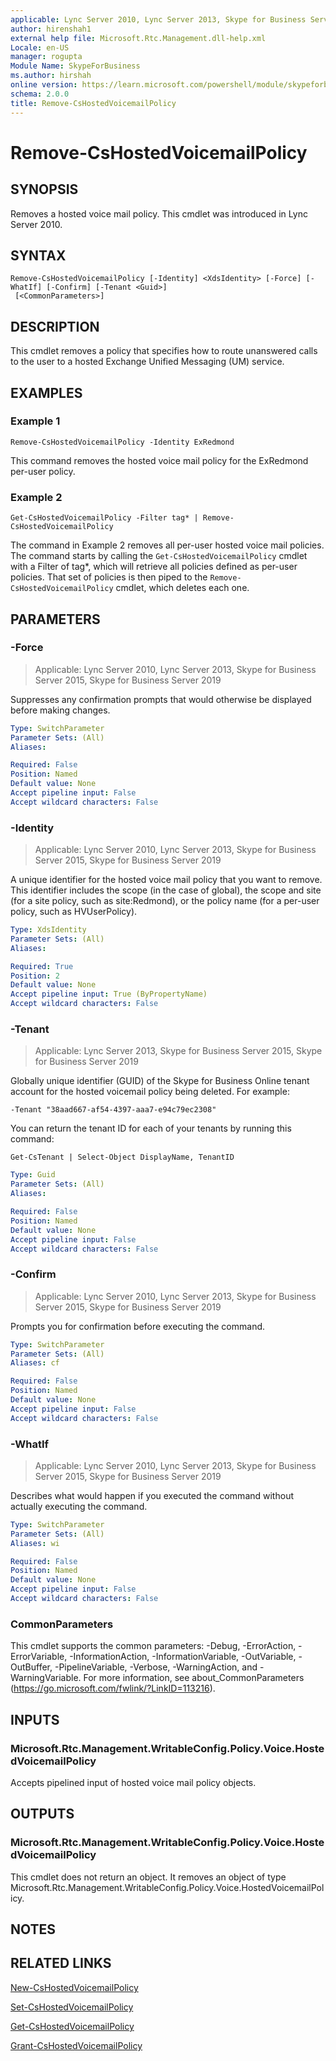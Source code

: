 ```yaml
---
applicable: Lync Server 2010, Lync Server 2013, Skype for Business Server 2015, Skype for Business Server 2019
author: hirenshah1
external help file: Microsoft.Rtc.Management.dll-help.xml
Locale: en-US
manager: rogupta
Module Name: SkypeForBusiness
ms.author: hirshah
online version: https://learn.microsoft.com/powershell/module/skypeforbusiness/remove-cshostedvoicemailpolicy
schema: 2.0.0
title: Remove-CsHostedVoicemailPolicy
---
```


# Remove-CsHostedVoicemailPolicy

## SYNOPSIS
Removes a hosted voice mail policy.
This cmdlet was introduced in Lync Server 2010.


## SYNTAX

```
Remove-CsHostedVoicemailPolicy [-Identity] <XdsIdentity> [-Force] [-WhatIf] [-Confirm] [-Tenant <Guid>]
 [<CommonParameters>]
```

## DESCRIPTION
This cmdlet removes a policy that specifies how to route unanswered calls to the user to a hosted Exchange Unified Messaging (UM) service.


## EXAMPLES

### Example 1
```
Remove-CsHostedVoicemailPolicy -Identity ExRedmond
```

This command removes the hosted voice mail policy for the ExRedmond per-user policy.


### Example 2
```
Get-CsHostedVoicemailPolicy -Filter tag* | Remove-CsHostedVoicemailPolicy
```

The command in Example 2 removes all per-user hosted voice mail policies.
The command starts by calling the `Get-CsHostedVoicemailPolicy` cmdlet with a Filter of tag*, which will retrieve all policies defined as per-user policies.
That set of policies is then piped to the `Remove-CsHostedVoicemailPolicy` cmdlet, which deletes each one.


## PARAMETERS

### -Force

> Applicable: Lync Server 2010, Lync Server 2013, Skype for Business Server 2015, Skype for Business Server 2019

Suppresses any confirmation prompts that would otherwise be displayed before making changes.

```yaml
Type: SwitchParameter
Parameter Sets: (All)
Aliases:

Required: False
Position: Named
Default value: None
Accept pipeline input: False
Accept wildcard characters: False
```

### -Identity

> Applicable: Lync Server 2010, Lync Server 2013, Skype for Business Server 2015, Skype for Business Server 2019

A unique identifier for the hosted voice mail policy that you want to remove.
This identifier includes the scope (in the case of global), the scope and site (for a site policy, such as site:Redmond), or the policy name (for a per-user policy, such as HVUserPolicy).

```yaml
Type: XdsIdentity
Parameter Sets: (All)
Aliases:

Required: True
Position: 2
Default value: None
Accept pipeline input: True (ByPropertyName)
Accept wildcard characters: False
```

### -Tenant

> Applicable: Lync Server 2013, Skype for Business Server 2015, Skype for Business Server 2019

Globally unique identifier (GUID) of the Skype for Business Online tenant account for the hosted voicemail policy being deleted.
For example:

`-Tenant "38aad667-af54-4397-aaa7-e94c79ec2308"`

You can return the tenant ID for each of your tenants by running this command:

`Get-CsTenant | Select-Object DisplayName, TenantID`


```yaml
Type: Guid
Parameter Sets: (All)
Aliases:

Required: False
Position: Named
Default value: None
Accept pipeline input: False
Accept wildcard characters: False
```

### -Confirm

> Applicable: Lync Server 2010, Lync Server 2013, Skype for Business Server 2015, Skype for Business Server 2019

Prompts you for confirmation before executing the command.

```yaml
Type: SwitchParameter
Parameter Sets: (All)
Aliases: cf

Required: False
Position: Named
Default value: None
Accept pipeline input: False
Accept wildcard characters: False
```

### -WhatIf

> Applicable: Lync Server 2010, Lync Server 2013, Skype for Business Server 2015, Skype for Business Server 2019

Describes what would happen if you executed the command without actually executing the command.

```yaml
Type: SwitchParameter
Parameter Sets: (All)
Aliases: wi

Required: False
Position: Named
Default value: None
Accept pipeline input: False
Accept wildcard characters: False
```

### CommonParameters
This cmdlet supports the common parameters: -Debug, -ErrorAction, -ErrorVariable, -InformationAction, -InformationVariable, -OutVariable, -OutBuffer, -PipelineVariable, -Verbose, -WarningAction, and -WarningVariable. For more information, see about_CommonParameters (https://go.microsoft.com/fwlink/?LinkID=113216).

## INPUTS

### Microsoft.Rtc.Management.WritableConfig.Policy.Voice.HostedVoicemailPolicy

Accepts pipelined input of hosted voice mail policy objects.

## OUTPUTS

### Microsoft.Rtc.Management.WritableConfig.Policy.Voice.HostedVoicemailPolicy
This cmdlet does not return an object.
It removes an object of type Microsoft.Rtc.Management.WritableConfig.Policy.Voice.HostedVoicemailPolicy.

## NOTES

## RELATED LINKS

[New-CsHostedVoicemailPolicy](New-CsHostedVoicemailPolicy.md)

[Set-CsHostedVoicemailPolicy](Set-CsHostedVoicemailPolicy.md)

[Get-CsHostedVoicemailPolicy](Get-CsHostedVoicemailPolicy.md)

[Grant-CsHostedVoicemailPolicy](Grant-CsHostedVoicemailPolicy.md)
